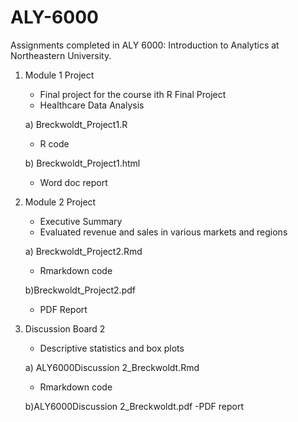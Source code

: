 # ALY-6000
Assignments completed in ALY 6000: Introduction to Analytics at Northeastern University.

1) Module 1 Project
      - Final project for the course ith R Final Project
      - Healthcare Data Analysis
       
      a) Breckwoldt_Project1.R
      - R code
       
      b) Breckwoldt_Project1.html 
      - Word doc report

2) Module 2 Project
      - Executive Summary
      - Evaluated revenue and sales in various markets and regions
      
      a) Breckwoldt_Project2.Rmd
      - Rmarkdown code
      
      b)Breckwoldt_Project2.pdf
      - PDF Report

3) Discussion Board 2
      - Descriptive statistics and box plots
      
      a) ALY6000Discussion 2_Breckwoldt.Rmd
      - Rmarkdown code
      
      b)ALY6000Discussion 2_Breckwoldt.pdf
      -PDF report

